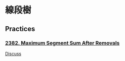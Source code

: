 # 線段樹


## Practices
### [2382. Maximum Segment Sum After Removals](https://leetcode.com/problems/maximum-segment-sum-after-removals/)

[Discuss](https://leetcode.com/problems/maximum-segment-sum-after-removals/discuss/2454208/Reverse-Union-Find)